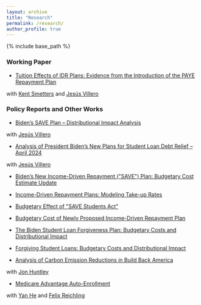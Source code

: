 ```yaml
---
layout: archive
title: "Research"
permalink: /research/
author_profile: true
---
```


{% include base_path %}

### Working Paper

* [Tuition Effects of IDR Plans: Evidence from the Introduction of the PAYE Repayment Plan](http://junlei-chen.github.io/files/idr_tuition_paper.pdf)

with [Kent Smetters](https://bepp.wharton.upenn.edu/profile/smetters/) and [Jesús Villero](https://jesusvillero.com/)

### Policy Reports and Other Works

* [Biden’s SAVE Plan – Distributional Impact Analysis](https://budgetmodel.wharton.upenn.edu/issues/2024/9/25/bidens-save-plan-distributional-impact-analysis)

with [Jesús Villero](https://jesusvillero.com/)

* [Analysis of President Biden’s New Plans for Student Loan Debt Relief – April 2024](https://budgetmodel.wharton.upenn.edu/issues/2024/4/11/biden-student-loan-debt-relief)

with [Jesús Villero](https://jesusvillero.com/)

* [Biden’s New Income-Driven Repayment ("SAVE") Plan: Budgetary Cost Estimate Update](https://budgetmodel.wharton.upenn.edu/issues/2023/7/17/biden-income-driven-repayment-budget-update)

* [Income-Driven Repayment Plans: Modeling Take-up Rates](https://budgetmodel.wharton.upenn.edu/issues/2023/7/17/income-driven-repayment-modeling-take-up-rates)

* [Budgetary Effect of "SAVE Students Act"](https://budgetmodel.wharton.upenn.edu/issues/2023/6/14/budgetary-effect-of-save-students-act)

* [Budgetary Cost of Newly Proposed Income-Driven Repayment Plan](https://budgetmodel.wharton.upenn.edu/issues/2023/1/30/budgetary-cost-of-proposed-income-driven-repayment)

* [The Biden Student Loan Forgiveness Plan: Budgetary Costs and Distributional Impact](https://budgetmodel.wharton.upenn.edu/issues/2022/8/26/biden-student-loan-forgiveness)

* [Forgiving Student Loans: Budgetary Costs and Distributional Impact](https://budgetmodel.wharton.upenn.edu/issues/2022/8/23/forgiving-student-loans)

* [Analysis of Carbon Emission Reductions in Build Back America](https://budgetmodel.wharton.upenn.edu/issues/2022/3/28/carbon-emission-reductions-in-build-back-america)

with [Jon Huntley](http://budgetmodel.wharton.upenn.edu/experts/jon-huntley)

* [Medicare Advantage Auto-Enrollment](https://budgetmodel.wharton.upenn.edu/issues/2022/3/7/medicare-advantage-auto-enrollment)

with [Yan He](https://yanhe8.github.io/) and [Felix Reichling](https://sites.google.com/view/felixr/)